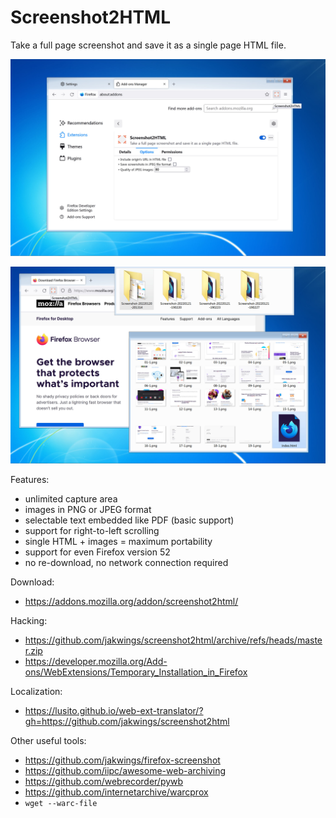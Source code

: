 Screenshot2HTML
=================

Take a full page screenshot and save it as a single page HTML file.

![demo 1](.github/demo-1.jpg)

![demo 2](.github/demo-2.jpg)

Features:
- unlimited capture area
- images in PNG or JPEG format
- selectable text embedded like PDF (basic support)
- support for right-to-left scrolling
- single HTML + images = maximum portability
- support for even Firefox version 52
- no re-download, no network connection required

Download:
- https://addons.mozilla.org/addon/screenshot2html/

Hacking:
- https://github.com/jakwings/screenshot2html/archive/refs/heads/master.zip
- https://developer.mozilla.org/Add-ons/WebExtensions/Temporary_Installation_in_Firefox

Localization:
- https://lusito.github.io/web-ext-translator/?gh=https://github.com/jakwings/screenshot2html

Other useful tools:
- https://github.com/jakwings/firefox-screenshot
- https://github.com/iipc/awesome-web-archiving
- https://github.com/webrecorder/pywb
- https://github.com/internetarchive/warcprox
- `wget --warc-file`
